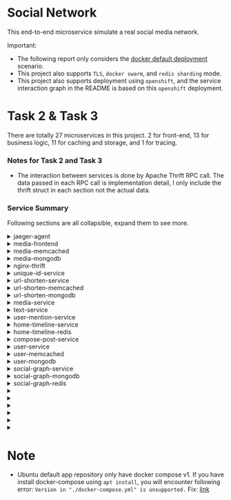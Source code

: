 # Social Network
This end-to-end microservice simulate a real social media network.

Important:
- The following report only considers the [docker default deployment](https://github.com/delimitrou/DeathStarBench/blob/master/socialNetwork/docker-compose.yml) scenario.
- This project also supports `TLS`, `docker swarm`, and `redis sharding` mode.
- This project also supports deployment using `openshift`, and the service interaction graph in the README is based on this `openshift` deployment.

# Task 2 & Task 3
There are totally 27 microservices in this project. 2 for front-end, 13 for business logic, 11 for caching and storage, and 1 for tracing.

### Notes for Task 2 and Task 3
- The interaction between services is done by Apache Thrift RPC call. The data passed in each RPC call is implementation detail, I only include the thrift struct in each section not the actual data.

### Service Summary
Following sections are all collapsible, expand them to see more.

<details>
  <summary>jaeger-agent</summary>

  ### Functionality
  distributed tracing system

  ### Related Files
  [config](https://github.com/delimitrou/DeathStarBench/blob/master/socialNetwork/config/jaeger-config.yml)

  ### Interactions
  All frontend and business logic microservice will connect to jaeger to provide tracing information.

</details>

<details>
  <summary>media-frontend</summary>

  ### Functionality
  a OpenResty/nginx server to serve incoming user request for querying media data.

  ### Related Files
  [nginx config](https://github.com/delimitrou/DeathStarBench/blob/master/socialNetwork/media-frontend/conf)
  [request handler](https://github.com/delimitrou/DeathStarBench/tree/master/socialNetwork/media-frontend/lua-scripts)
  [docker](https://github.com/delimitrou/DeathStarBench/tree/master/socialNetwork/docker/media-frontend)

  ### Interactions

</details>

<details>
  <summary>media-memcached</summary>

  ### Functionality
  This service provides caching for `media-frontend`

  ### Related Files

  ### Interactions

</details>

<details>
  <summary>media-mongodb</summary>

  ### Functionality
  This service provides storage for all image used by `media-frontend`

  ### Related Files

  ### Interactions

</details>

<details>
  <summary>nginx-thrift</summary>

  ### Functionality
  a OpenResty/nginx server to serve incoming user request for interacting with user, user timeline, social graph, and post related data.

  ### Related Files
  [nginx config](https://github.com/delimitrou/DeathStarBench/tree/master/socialNetwork/nginx-web-server/conf)
  [request handler](https://github.com/delimitrou/DeathStarBench/tree/master/socialNetwork/nginx-web-server/lua-scripts)
  [webpage resources](https://github.com/delimitrou/DeathStarBench/tree/master/socialNetwork/nginx-web-server/pages)
  [tracing config](https://github.com/delimitrou/DeathStarBench/blob/master/socialNetwork/nginx-web-server/jaeger-config.json)
  [Thrift Autogen](https://github.com/delimitrou/DeathStarBench/tree/master/socialNetwork/gen-lua)
  [docker](https://github.com/delimitrou/DeathStarBench/tree/master/socialNetwork/docker/openresty-thrift)

  ### Interactions

</details>

<details>
  <summary>unique-id-service</summary>

  ### Functionality
  This service generates 64-bit unique id with following composition:

  11 bit machine ID + 40-bit timestamp + 12-bit counter
  - 11-bit machine id code by hasing the MAC address
  - 40-bit UNIX timestamp in millisecond precision with custom epoch
  - 12 bit counter which increases monotonically on single process

  ### Related Files
  [config](https://github.com/delimitrou/DeathStarBench/blob/master/socialNetwork/config/service-config.json#L10)
  [source code](https://github.com/delimitrou/DeathStarBench/tree/master/socialNetwork/src/UniqueIdService)
  [Thrift Autogen](https://github.com/delimitrou/DeathStarBench/blob/master/socialNetwork/gen-cpp)

  ### Interactions

</details>

<details>
  <summary>url-shorten-service</summary>

  ### Functionality
  This service generates shorten url in following format: `http://short-url/ + 10 random characters`

  ### Related Files
  [config](https://github.com/delimitrou/DeathStarBench/blob/master/socialNetwork/config/service-config.json#L192)
  [Thrift Autogen]()

  ### Interactions

</details>

<details>
  <summary>url-shorten-memcached</summary>

  ### Functionality
  This service provides caching for `url-shorten-service`

  ### Related Files
  [config](https://github.com/delimitrou/DeathStarBench/blob/master/socialNetwork/config/service-config.json#L25)

  ### Interactions

</details>

<details>
  <summary>url-shorten-mongodb</summary>

  ### Functionality
  This service provides storage for `url-shorten-service`

  ### Related Files
  [config](https://github.com/delimitrou/DeathStarBench/blob/master/socialNetwork/config/service-config.json#L185)

  ### Interactions

</details>

<details>
  <summary>media-service</summary>

  ### Functionality
  This service lets user to create post that contain image

  ### Related Files
  [config](https://github.com/delimitrou/DeathStarBench/blob/master/socialNetwork/config/service-config.json#L18)
  [source code](https://github.com/delimitrou/DeathStarBench/tree/master/socialNetwork/src/MediaService)
  [Thrift Autogen](https://github.com/delimitrou/DeathStarBench/blob/master/socialNetwork/gen-cpp)

  ### Interactions

</details>



<details>
  <summary>text-service</summary>

  ### Functionality
  This service lets user create text post

  ### Related Files
  [config](https://github.com/delimitrou/DeathStarBench/blob/master/socialNetwork/config/service-config.json#L102)
  [source code](https://github.com/delimitrou/DeathStarBench/tree/master/socialNetwork/src/TextService)
  [Thrift Autogen](https://github.com/delimitrou/DeathStarBench/blob/master/socialNetwork/gen-cpp)

  ### Interactions

</details>

<details>
  <summary>user-mention-service</summary>

  ### Functionality
  This service lets user create post that tag/mention/@ other user.

  ### Related Files
  [config](https://github.com/delimitrou/DeathStarBench/blob/master/socialNetwork/config/service-config.json#L157)
  [source code](https://github.com/delimitrou/DeathStarBench/tree/master/socialNetwork/src/UserMentionService)
  [Thrift Autogen](https://github.com/delimitrou/DeathStarBench/blob/master/socialNetwork/gen-cpp)

  ### Interactions

</details>

<details>
  <summary>home-timeline-service</summary>

  ### Functionality
  This service generate a global timeline

  ### Related Files
  [config](https://github.com/delimitrou/DeathStarBench/blob/master/socialNetwork/config/service-config.json#L178)
  [source code](https://github.com/delimitrou/DeathStarBench/tree/master/socialNetwork/src/HomeTimelineService)
  [Thrift Autogen](https://github.com/delimitrou/DeathStarBench/blob/master/socialNetwork/gen-cpp)

  ### Interactions

</details>

<details>
  <summary>home-timeline-redis</summary>

  ### Functionality
  This service provides caching for `home-timeline-service`

  ### Related Files
  [config](https://github.com/delimitrou/DeathStarBench/blob/master/socialNetwork/config/service-config.json#L117)
  [Thrift Autogen](https://github.com/delimitrou/DeathStarBench/blob/master/socialNetwork/gen-cpp)

  ### Interactions

</details>

<details>
  <summary>compose-post-service</summary>

  ### Functionality
  This service creates the post and update post database and timeline databases.

  ### Related Files
  [config](https://github.com/delimitrou/DeathStarBench/blob/master/socialNetwork/config/service-config.json#L127)
  [source code](https://github.com/delimitrou/DeathStarBench/tree/master/socialNetwork/src/ComposePostService)
  [Thrift Autogen](https://github.com/delimitrou/DeathStarBench/blob/master/socialNetwork/gen-cpp)

  ### Interactions

</details>

<details>
  <summary>user-service</summary>

  ### Functionality
  This service provides functionality to register user, compose creator, and verify user login.

  ### Related Files
  [config](https://github.com/delimitrou/DeathStarBench/blob/master/socialNetwork/config/service-config.json#L134)
  [source code](https://github.com/delimitrou/DeathStarBench/tree/master/socialNetwork/src/UserService)
  [Thrift Autogen](https://github.com/delimitrou/DeathStarBench/blob/master/socialNetwork/gen-cpp)

  ### Interactions

</details>

<details>
  <summary>user-memcached</summary>

  ### Functionality
  This service caches all `username:user_id` and `username:login` data

  ### Related Files
  [config](https://github.com/delimitrou/DeathStarBench/blob/master/socialNetwork/config/service-config.json#L87)

  ### Interactions

</details>

<details>
  <summary>user-mongodb</summary>

  ### Functionality
  This service stores all user data

  ### Related Files
  [config](https://github.com/delimitrou/DeathStarBench/blob/master/socialNetwork/config/service-config.json#L80)

  ### Interactions

</details>

<details>
  <summary>social-graph-service</summary>

  ### Functionality

  ### Related Files
  [config](https://github.com/delimitrou/DeathStarBench/blob/master/socialNetwork/config/service-config.json#L33)
  [source code](https://github.com/delimitrou/DeathStarBench/tree/master/socialNetwork/src/SocialGraphService)
  [Thrift Autogen](https://github.com/delimitrou/DeathStarBench/tree/master/socialNetwork/gen-cpp)

  ### Interactions

</details>

<details>
  <summary>social-graph-mongodb</summary>

  ### Functionality

  ### Related Files
  [config](https://github.com/delimitrou/DeathStarBench/blob/master/socialNetwork/config/service-config.json#L2)

  ### Interactions

</details>

<details>
  <summary>social-graph-redis</summary>

  ### Functionality

  ### Related Files
  [config](https://github.com/delimitrou/DeathStarBench/blob/master/socialNetwork/config/service-config.json#L49)

  ### Interactions

</details>

<details>
  <summary></summary>

  ### Functionality

  ### Related Files
  [config]()
  [source code]()
  [Thrift Autogen]()

  ### Interactions

</details>

<details>
  <summary></summary>

  ### Functionality

  ### Related Files
  [config]()
  [source code]()
  [Thrift Autogen]()

  ### Interactions

</details>

<details>
  <summary></summary>

  ### Functionality

  ### Related Files
  [config]()
  [source code]()
  [Thrift Autogen]()

  ### Interactions

</details>

<details>
  <summary></summary>

  ### Functionality

  ### Related Files
  [config]()
  [source code]()
  [Thrift Autogen]()

  ### Interactions

</details>

<details>
  <summary></summary>

  ### Functionality

  ### Related Files
  [config]()
  [source code]()
  [Thrift Autogen]()

  ### Interactions

</details>

<details>
  <summary></summary>

  ### Functionality

  ### Related Files
  [config]()
  [source code]()
  [Thrift Autogen]()

  ### Interactions

</details>


# Note
- Ubuntu default app repository only have docker compose v1. If you have install docker-compose using `apt install`, you will encounter following error: `Version in "./docker-compose.yml" is unsupported.` Fix: [link](https://stackoverflow.com/questions/42139982/version-in-docker-compose-yml-is-unsupported-you-might-be-seeing-this-error)